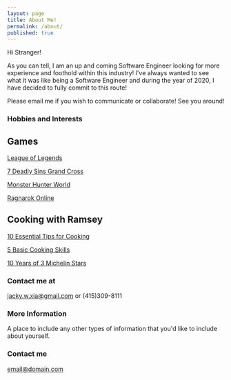 ```yaml
---
layout: page
title: About Me!
permalink: /about/
published: true
---
```


Hi Stranger!

As you can tell, I am an up and coming Software Engineer looking for more experience and foothold within this industry! I've always wanted to see what it was like being a Software Engineer and during the year of 2020, I have decided to fully commit to this route! 

Please email me if you wish to communicate or collaborate! See you around!

### Hobbies and Interests

## Games
[League of Legends](https://play.na.leagueoflegends.com/en_US)

[7 Deadly Sins Grand Cross](https://play.google.com/store/apps/details?id=com.netmarble.nanagb&hl=en_US)

[Monster Hunter World](http://monsterhunterworld.com/)

[Ragnarok Online](http://playragnarok.com/)

## Cooking with Ramsey
[10 Essential Tips for Cooking](https://www.youtube.com/watch?v=wHRXUeVsAQQ)

[5 Basic Cooking Skills](https://www.youtube.com/watch?v=ZJy1ajvMU1k)

[10 Years of 3 Michelin Stars](https://www.youtube.com/watch?v=VTZUzKMT3Jg&list=PLqcsHBAmAI5LVauU9HH1ASSu2_Ccbp-MZ&index=2)

### Contact me at

[jacky.w.xia@gmail.com](mailto:jacky.w.xia@gmail.com) or (415)309-8111


### More Information

A place to include any other types of information that you'd like to include about yourself.

### Contact me

[email@domain.com](mailto:email@domain.com)
